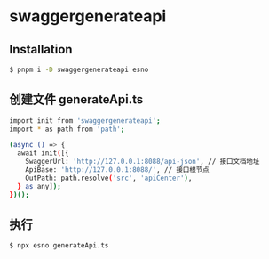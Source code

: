 # swaggergenerateapi

## Installation

```bash
$ pnpm i -D swaggergenerateapi esno
```

## 创建文件 generateApi.ts
```bash
import init from 'swaggergenerateapi';
import * as path from 'path';

(async () => {
  await init([{
    SwaggerUrl: 'http://127.0.0.1:8088/api-json', // 接口文档地址
    ApiBase: 'http://127.0.0.1:8088/', // 接口根节点
    OutPath: path.resolve('src', 'apiCenter'),
  } as any]);
})();
```

## 执行

```bash
$ npx esno generateApi.ts
```